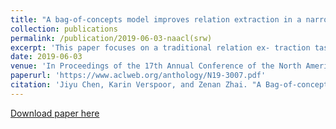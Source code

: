 ```yaml
---
title: "A bag-of-concepts model improves relation extraction in a narrow knowledge domain with limited data."
collection: publications
permalink: /publication/2019-06-03-naacl(srw)
excerpt: 'This paper focuses on a traditional relation ex- traction task in the context of limited annotated data and a narrow knowledge domain. We explore this task with a clinical corpus consisting of 200 breast cancer follow-up treatment letters in which 16 distinct types of relations are annotated. We experiment with an approach to extracting typed relations called window-bounded co-occurrence (WBC), which uses an adjustable context window around entity mentions of a relevant type, and compare its performance with a more typical intra-sentential co-occurrence baseline. We further introduce a new bag-of-concepts (BoC) approach to feature engineering based on the state-of-the-art word embeddings and word synonyms. We demonstrate the competitiveness of BoC by comparing with methods of higher complexity, and explore its effectiveness on this small dataset.'
date: 2019-06-03
venue: 'In Proceedings of the 17th Annual Conference of the North American Chapter of the Association for Computational Linguistics: Human Language Technologies Student Research Workshop (NAACL-HLT SRW), Minneapolis, 2019'
paperurl: 'https://www.aclweb.org/anthology/N19-3007.pdf'
citation: 'Jiyu Chen, Karin Verspoor, and Zenan Zhai. "A Bag-of-concepts Model Improves Relation Extraction in a Narrow Knowledge Domain with Limited Data." Proceedings of the 2019 Conference of the North American Chapter of the Association for Computational Linguistics: Student Research Workshop. 2019.'
---
```


[Download paper here](https://www.aclweb.org/anthology/N19-3007.pdf)

